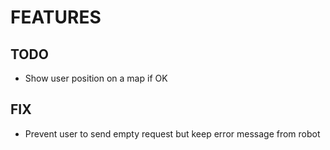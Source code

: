 # FEATURES
## TODO
- Show user position on a map if OK

## FIX
- Prevent user to send empty request but keep error message from robot